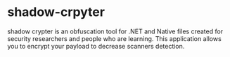# shadow-crpyter
shadow crypter is an obfuscation tool for .NET and Native files created for security researchers and people who are learning. This application allows you to encrypt your payload to decrease scanners detection.
